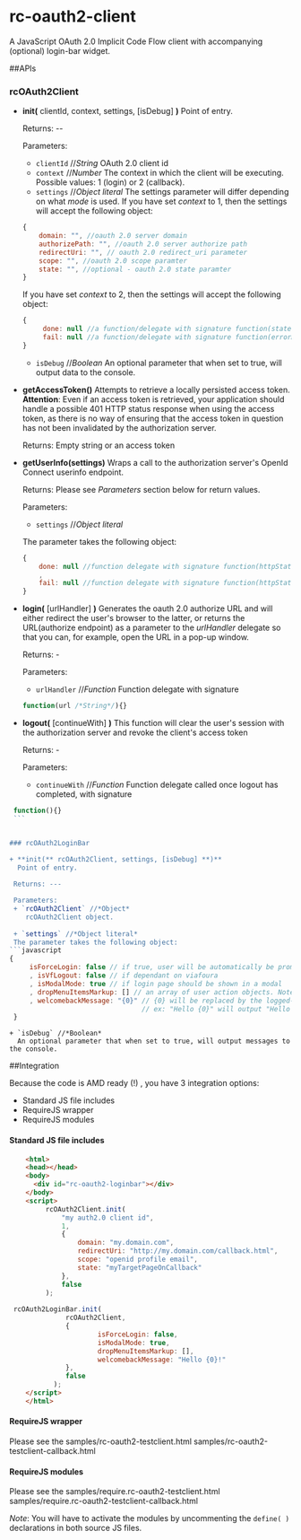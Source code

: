 **rc-oauth2-client**
======================
A JavaScript OAuth 2.0 Implicit Code Flow client with accompanying (optional) login-bar widget.

##APIs

### rcOAuth2Client

  + **init(** clientId, context, settings, [isDebug] **)**
     Point of entry.
     
    Returns: --
    
    Parameters:
    + `clientId` //*String*
      OAuth 2.0 client id  
    + `context`  //*Number*
     The context in which the client will be executing. Possible values: 1 (login)  or 2 (callback).  
    + `settings` //*Object literal*
    The settings parameter will differ depending on what *mode* is used.
    If you have set *context* to 1, then the settings will accept the following object:
    ```javascript
    {
        domain: "", //oauth 2.0 server domain
        authorizePath: "", //oauth 2.0 server authorize path
        redirectUri: "", // oauth 2.0 redirect_uri parameter
        scope: "", //oauth 2.0 scope paramter
        state: "", //optional - oauth 2.0 state paramter 
    }
    ```
      If you have set *context* to 2, then the settings will accept the following object: 
    ```javascript
    {
         done: null //a function/delegate with signature function(state /*String*/){} called when an access token has been granted 
         fail: null //a function/delegate with signature function(errorMessage /*String*/, state /*String*/){} on access token grant error
    }
    ```
    + `isDebug` //*Boolean*
     An optional parameter that when set to true, will output data to the console. 

  + **getAccessToken()**
    Attempts to retrieve a locally persisted access token.
   **Attention**: Even if an access token is retrieved, your application should handle a possible 401 HTTP status response when using the access token, as there is no way of ensuring that the access token in question has not been invalidated by the authorization server.
   
    Returns: Empty string or an access token

  + **getUserInfo(settings)**
     Wraps a call to the authorization server's OpenId Connect userinfo endpoint.
   
    Returns: Please see *Parameters* section below for return values. 
    
    Parameters:
    + `settings` //*Object literal*
    
     The parameter takes the following object:
    ```javascript
    {
        done: null //function delegate with signature function(httpStatus,data){} called on ajax call success
        ,
        fail: null //function delegate with signature function(httpStatus, statusText, caseLabel){} called on ajax call error
    }
    ```

  + **login(** [urlHandler] **)**
    Generates the oauth 2.0 authorize URL and will either redirect the user's browser to the latter, or returns the URL(authorize endpoint) as a parameter to the *urlHandler* delegate so that you can, for example, open the URL in a pop-up window.
    
    Returns: -
    
    Parameters:
    + `urlHandler` //*Function*
      Function delegate with signature
    ```javascript 
    function(url /*String*/){} 
    ```
    
  + **logout(** [continueWith] **)**
    This function will clear the user's session with the authorization server and revoke the client's access token
    
    Returns: -
    
    Parameters:
    + `continueWith` //*Function*
      Function delegate called once logout has completed, with signature
   ```javascript 
    function(){}
    ``` 


### rcOAuth2LoginBar 

  + **init(** rcOAuth2Client, settings, [isDebug] **)**
     Point of entry.
     
    Returns: ---
  
    Parameters:
    + `rcOAuth2Client` //*Object*
       rcOAuth2Client object.
    
    + `settings` //*Object literal*
    The parameter takes the following object:
  ```javascript 
   {
        isForceLogin: false // if true, user will be automatically be prompted to login
        , isVfLogout: false // if dependant on viafoura
        , isModalMode: true // if login page should be shown in a modal 
        , dropMenuItemsMarkup: [] // an array of user action objects. Note: a Logout action is automatically added by  rcOAuth2.loginBar
        , welcomebackMessage: "{0}" // {0} will be replaced by the logged-in user's display name.
                                    // ex: "Hello {0}" will output "Hello John Smith"
    }
 ```
    + `isDebug` //*Boolean*
      An optional parameter that when set to true, will output messages to the console. 


##Integration

Because the code is AMD ready (!) , you have 3 integration options:

  + Standard JS file includes
  + RequireJS wrapper
  + RequireJS modules

#### Standard JS file includes

   ```html  
       <html>
       <head></head>
       <body>
         <div id="rc-oauth2-loginbar"></div>
       </body>
       <script>
            rcOAuth2Client.init( 
                "my auth2.0 client id",
                1,
                {
                    domain: "my.domain.com",
                    redirectUri: "http://my.domain.com/callback.html",
                    scope: "openid profile email",
                    state: "myTargetPageOnCallback"
                },
                false
            );
             
	rcOAuth2LoginBar.init(
                 rcOAuth2Client,  
                 {
                         isForceLogin: false,
                         isModalMode: true,
                         dropMenuItemsMarkup: [],
                         welcomebackMessage: "Hello {0}!"
                 }, 
                 false
              );
       </script>
       </html>
   ```

#### RequireJS wrapper

Please see the 
samples/rc-oauth2-testclient.html 
samples/rc-oauth2-testclient-callback.html 

#### RequireJS modules

Please see the 
samples/require.rc-oauth2-testclient.html 
samples/require.rc-oauth2-testclient-callback.html 

*Note*: 
You will have to activate the modules by uncommenting the `define( )` declarations in both source JS files. 